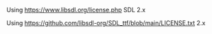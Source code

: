 Using https://www.libsdl.org/license.php SDL 2.x 



Using https://github.com/libsdl-org/SDL_ttf/blob/main/LICENSE.txt 2.x
